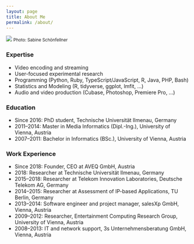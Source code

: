 ```yaml
---
layout: page
title: About Me
permalink: /about/
---
```


<div class="about-image-container">
<img src="../assets/images/Werner.jpg" id="about-image"/>
<small>Photo: Sabine Schönfellner</small>
</div>

### Expertise

* Video encoding and streaming
* User-focused experimental research
* Programming (Python, Ruby, TypeScript/JavaScript, R, Java, PHP, Bash)
* Statistics and Modeling (R, tidyverse, ggplot, lmfit, …)
* Audio and video production (Cubase, Photoshop, Premiere Pro, …)

### Education

* Since 2016: PhD student, Technische Universität Ilmenau, Germany
* 2011–2014: Master in Media Informatics (Dipl.-Ing.), University of Vienna, Austria
* 2007–2011: Bachelor in Informatics (BSc.), University of Vienna, Austria

### Work Experience

* Since 2018: Founder, CEO at AVEQ GmbH, Austria
* 2018: Researcher at Technische Universität Ilmenau, Germany
* 2015–2018: Researcher at Telekom Innovation Laboratories, Deutsche Telekom AG, Germany
* 2014–2015: Researcher at Assessment of IP-based Applications, TU Berlin, Germany
* 2013–2014: Software engineer and project manager, salesXp GmbH, Vienna, Austria
* 2009–2012: Researcher, Entertainment Computing Research Group, University of Vienna, Austria
* 2008–2013: IT and network support, 3s Unternehmensberatung GmbH, Vienna, Austria
